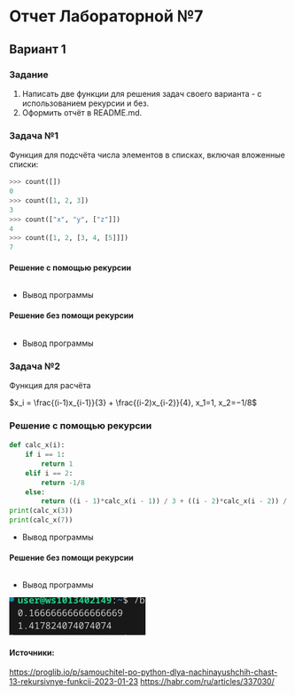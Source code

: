 # Отчет Лабораторной №7
## Вариант 1
### Задание 
1. Написать две функции для решения задач своего варианта - с использованием рекурсии и без.
2. Оформить отчёт в README.md.

### Задача №1
   Функция для подсчёта числа элементов в списках, включая вложенные списки:
```py
>>> count([])
0
>>> count([1, 2, 3])
3
>>> count(["x", "y", ["z"]])
4
>>> count([1, 2, [3, 4, [5]]])
7
```
#### Решение с помощью рекурсии 
```py
```
- Вывод программы
  
#### Решение без помощи рекурсии 
```py
```
- Вывод программы 

### Задача №2
Функция для расчёта
  
   $x_i = \frac{(i-1)x_{i-1}}{3} + \frac{(i-2)x_{i-2}}{4}​​, x_1​=1, x_2​=−1/8$

### Решение с помощью рекурсии 
```py
def calc_x(i):
    if i == 1:
        return 1
    elif i == 2:
        return -1/8
    else:
        return ((i - 1)*calc_x(i - 1)) / 3 + ((i - 2)*calc_x(i - 2)) / 4
print(calc_x(3))
print(calc_x(7))
```
- Вывод программы
#### Решение без помощи рекурсии 
```py
```
- Вывод программы

  
![№1](pics/result_2(1).png)

#### Источники:
https://proglib.io/p/samouchitel-po-python-dlya-nachinayushchih-chast-13-rekursivnye-funkcii-2023-01-23
https://habr.com/ru/articles/337030/
    
